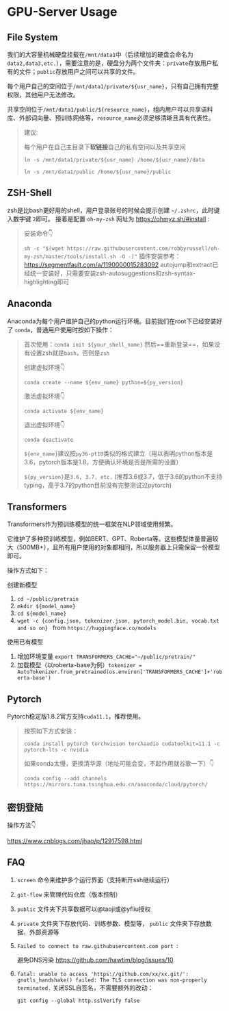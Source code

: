# GPU-Server Usage

## File System

我们的大容量机械硬盘挂载在`/mnt/data1`中（后续增加的硬盘会命名为`data2,data3,etc.`），需要注意的是，硬盘分为两个文件夹：`private`存放用户私有的文件；`public`存放用户之间可以共享的文件。

每个用户自己的空间位于`/mnt/data1/private/${usr_name}`，只有自己拥有完整权限，其他用户无法修改。

共享空间位于`/mnt/data1/public/${resource_name}`，组内用户可以共享语料库、外部词向量、预训练网络等，`resource_name`必须足够清晰且具有代表性。

>建议:
>
>每个用户在自己主目录下**软链接**自己的私有空间以及共享空间
>
>`ln -s /mnt/data1/private/${usr_name} /home/${usr_name}/data`
>
>`ln -s /mnt/data1/public /home/${usr_name}/public `



## ZSH-Shell

zsh是比bash更好用的shell，用户登录账号的时候会提示创建 `~/.zshrc`，此时键入数字键 `2`即可。
接着是配置 `oh-my-zsh` 网址为 https://ohmyz.sh/#install :

>安装命令👇
>
>`sh -c "$(wget https://raw.githubusercontent.com/robbyrussell/oh-my-zsh/master/tools/install.sh -O -)"`
>插件安装参考：https://segmentfault.com/a/1190000015283092
>autojump和extract已经统一安装好，只需要安装zsh-autosuggestions和zsh-syntax-highlighting即可



## Anaconda

Anaconda为每个用户维护自己的python运行环境。目前我们在root下已经安装好了 `conda`，普通用户使用时按如下操作：

>首次使用：`conda init ${your_shell_name}` 然后==重新登录==，如果没有设置zsh就是`bash`，否则是`zsh`
>
>创建虚拟环境👇
>
>`conda create --name ${env_name} python=${py_version}`
>
>激活虚拟环境👇
>
>`conda activate ${env_name}`
>
>退出虚拟环境👇
>
>`conda deactivate`
>
>
>
>`${env_name}`建议按`py36-pt18`类似的格式建立（用以表明python版本是3.6，pytorch版本是1.8，方便确认环境是否是所需的设置）
>
>`${py_version}`是`3.6, 3.7, etc.` (推荐3.6或3.7，低于3.6的python不支持typing，高于3.7的python目前没有完整测试过pytorch)



## Transformers

Transformers作为预训练模型的统一框架在NLP领域使用频繁。

它维护了多种预训练模型，例如BERT、GPT、Roberta等。这些模型体量普遍较大（500MB+），且所有用户使用的对象都相同，所以服务器上只需保留一份模型即可。

操作方式如下：

创建新模型

1. `cd ~/public/pretrain`
2. `mkdir ${model_name}`
3. `cd ${model_name} `
4. `wget -c {config.json, tokenizer.json, pytorch_model.bin, vocab.txt and so on} ` from `https://huggingface.co/models`

使用已有模型

1. 增加环境变量 `export TRANSFORMERS_CACHE="~/public/pretrain/"`
2. 加载模型（以roberta-base为例）`tokenizer = AutoTokenizer.from_pretrained(os.environ['TRANSFORMERS_CACHE']+'roberta-base')`



## Pytorch

Pytorch稳定版1.8.2官方支持`cuda11.1`，推荐使用。

>按照如下方式安装：
>
>`conda install pytorch torchvision torchaudio cudatoolkit=11.1 -c pytorch-lts -c nvidia`
>
>如果conda太慢，更换清华源（地址可能会变，不起作用就谷歌一下）👇
>
>`conda config --add channels https://mirrors.tuna.tsinghua.edu.cn/anaconda/cloud/pytorch/`



## 密钥登陆

操作方法👇

https://www.cnblogs.com/jhao/p/12917598.html

## FAQ

1. `screen` 命令来维护多个运行界面（支持断开ssh继续运行）

2. `git-flow` 来管理代码仓库（版本控制）

3. `public` 文件夹下共享数据可以@taoji或@yfliu授权

4. `private` 文件夹下存放代码、训练参数、模型等， `public` 文件夹下存放数据、外部资源等

5. `Failed to connect to raw.githubusercontent.com port `: 

   避免DNS污染
   https://github.com/hawtim/blog/issues/10

6. `fatal: unable to access 'https://github.com/xx/xx.git/': gnutls_handshake() failed: The TLS connection was non-properly terminated.` 
   关闭SSL自签名，不需要额外的改动：

   ```
   git config --global http.sslVerify false
   ```

   
